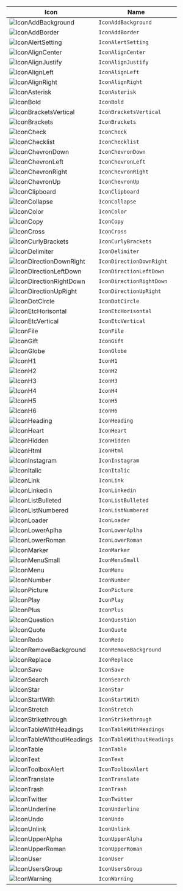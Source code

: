 | Icon | Name |
| --- | --- |
| ![IconAddBackground](dist\icons\IconAddBackground.svg) | `IconAddBackground` |
| ![IconAddBorder](dist\icons\IconAddBorder.svg) | `IconAddBorder` |
| ![IconAlertSetting](dist\icons\IconAlertSetting.svg) | `IconAlertSetting` |
| ![IconAlignCenter](dist\icons\IconAlignCenter.svg) | `IconAlignCenter` |
| ![IconAlignJustify](dist\icons\IconAlignJustify.svg) | `IconAlignJustify` |
| ![IconAlignLeft](dist\icons\IconAlignLeft.svg) | `IconAlignLeft` |
| ![IconAlignRight](dist\icons\IconAlignRight.svg) | `IconAlignRight` |
| ![IconAsterisk](dist\icons\IconAsterisk.svg) | `IconAsterisk` |
| ![IconBold](dist\icons\IconBold.svg) | `IconBold` |
| ![IconBracketsVertical](dist\icons\IconBracketsVertical.svg) | `IconBracketsVertical` |
| ![IconBrackets](dist\icons\IconBrackets.svg) | `IconBrackets` |
| ![IconCheck](dist\icons\IconCheck.svg) | `IconCheck` |
| ![IconChecklist](dist\icons\IconChecklist.svg) | `IconChecklist` |
| ![IconChevronDown](dist\icons\IconChevronDown.svg) | `IconChevronDown` |
| ![IconChevronLeft](dist\icons\IconChevronLeft.svg) | `IconChevronLeft` |
| ![IconChevronRight](dist\icons\IconChevronRight.svg) | `IconChevronRight` |
| ![IconChevronUp](dist\icons\IconChevronUp.svg) | `IconChevronUp` |
| ![IconClipboard](dist\icons\IconClipboard.svg) | `IconClipboard` |
| ![IconCollapse](dist\icons\IconCollapse.svg) | `IconCollapse` |
| ![IconColor](dist\icons\IconColor.svg) | `IconColor` |
| ![IconCopy](dist\icons\IconCopy.svg) | `IconCopy` |
| ![IconCross](dist\icons\IconCross.svg) | `IconCross` |
| ![IconCurlyBrackets](dist\icons\IconCurlyBrackets.svg) | `IconCurlyBrackets` |
| ![IconDelimiter](dist\icons\IconDelimiter.svg) | `IconDelimiter` |
| ![IconDirectionDownRight](dist\icons\IconDirectionDownRight.svg) | `IconDirectionDownRight` |
| ![IconDirectionLeftDown](dist\icons\IconDirectionLeftDown.svg) | `IconDirectionLeftDown` |
| ![IconDirectionRightDown](dist\icons\IconDirectionRightDown.svg) | `IconDirectionRightDown` |
| ![IconDirectionUpRight](dist\icons\IconDirectionUpRight.svg) | `IconDirectionUpRight` |
| ![IconDotCircle](dist\icons\IconDotCircle.svg) | `IconDotCircle` |
| ![IconEtcHorisontal](dist\icons\IconEtcHorisontal.svg) | `IconEtcHorisontal` |
| ![IconEtcVertical](dist\icons\IconEtcVertical.svg) | `IconEtcVertical` |
| ![IconFile](dist\icons\IconFile.svg) | `IconFile` |
| ![IconGift](dist\icons\IconGift.svg) | `IconGift` |
| ![IconGlobe](dist\icons\IconGlobe.svg) | `IconGlobe` |
| ![IconH1](dist\icons\IconH1.svg) | `IconH1` |
| ![IconH2](dist\icons\IconH2.svg) | `IconH2` |
| ![IconH3](dist\icons\IconH3.svg) | `IconH3` |
| ![IconH4](dist\icons\IconH4.svg) | `IconH4` |
| ![IconH5](dist\icons\IconH5.svg) | `IconH5` |
| ![IconH6](dist\icons\IconH6.svg) | `IconH6` |
| ![IconHeading](dist\icons\IconHeading.svg) | `IconHeading` |
| ![IconHeart](dist\icons\IconHeart.svg) | `IconHeart` |
| ![IconHidden](dist\icons\IconHidden.svg) | `IconHidden` |
| ![IconHtml](dist\icons\IconHtml.svg) | `IconHtml` |
| ![IconInstagram](dist\icons\IconInstagram.svg) | `IconInstagram` |
| ![IconItalic](dist\icons\IconItalic.svg) | `IconItalic` |
| ![IconLink](dist\icons\IconLink.svg) | `IconLink` |
| ![IconLinkedin](dist\icons\IconLinkedin.svg) | `IconLinkedin` |
| ![IconListBulleted](dist\icons\IconListBulleted.svg) | `IconListBulleted` |
| ![IconListNumbered](dist\icons\IconListNumbered.svg) | `IconListNumbered` |
| ![IconLoader](dist\icons\IconLoader.svg) | `IconLoader` |
| ![IconLowerAplha](dist\icons\IconLowerAplha.svg) | `IconLowerAplha` |
| ![IconLowerRoman](dist\icons\IconLowerRoman.svg) | `IconLowerRoman` |
| ![IconMarker](dist\icons\IconMarker.svg) | `IconMarker` |
| ![IconMenuSmall](dist\icons\IconMenuSmall.svg) | `IconMenuSmall` |
| ![IconMenu](dist\icons\IconMenu.svg) | `IconMenu` |
| ![IconNumber](dist\icons\IconNumber.svg) | `IconNumber` |
| ![IconPicture](dist\icons\IconPicture.svg) | `IconPicture` |
| ![IconPlay](dist\icons\IconPlay.svg) | `IconPlay` |
| ![IconPlus](dist\icons\IconPlus.svg) | `IconPlus` |
| ![IconQuestion](dist\icons\IconQuestion.svg) | `IconQuestion` |
| ![IconQuote](dist\icons\IconQuote.svg) | `IconQuote` |
| ![IconRedo](dist\icons\IconRedo.svg) | `IconRedo` |
| ![IconRemoveBackground](dist\icons\IconRemoveBackground.svg) | `IconRemoveBackground` |
| ![IconReplace](dist\icons\IconReplace.svg) | `IconReplace` |
| ![IconSave](dist\icons\IconSave.svg) | `IconSave` |
| ![IconSearch](dist\icons\IconSearch.svg) | `IconSearch` |
| ![IconStar](dist\icons\IconStar.svg) | `IconStar` |
| ![IconStartWith](dist\icons\IconStartWith.svg) | `IconStartWith` |
| ![IconStretch](dist\icons\IconStretch.svg) | `IconStretch` |
| ![IconStrikethrough](dist\icons\IconStrikethrough.svg) | `IconStrikethrough` |
| ![IconTableWithHeadings](dist\icons\IconTableWithHeadings.svg) | `IconTableWithHeadings` |
| ![IconTableWithoutHeadings](dist\icons\IconTableWithoutHeadings.svg) | `IconTableWithoutHeadings` |
| ![IconTable](dist\icons\IconTable.svg) | `IconTable` |
| ![IconText](dist\icons\IconText.svg) | `IconText` |
| ![IconToolboxAlert](dist\icons\IconToolboxAlert.svg) | `IconToolboxAlert` |
| ![IconTranslate](dist\icons\IconTranslate.svg) | `IconTranslate` |
| ![IconTrash](dist\icons\IconTrash.svg) | `IconTrash` |
| ![IconTwitter](dist\icons\IconTwitter.svg) | `IconTwitter` |
| ![IconUnderline](dist\icons\IconUnderline.svg) | `IconUnderline` |
| ![IconUndo](dist\icons\IconUndo.svg) | `IconUndo` |
| ![IconUnlink](dist\icons\IconUnlink.svg) | `IconUnlink` |
| ![IconUpperAlpha](dist\icons\IconUpperAlpha.svg) | `IconUpperAlpha` |
| ![IconUpperRoman](dist\icons\IconUpperRoman.svg) | `IconUpperRoman` |
| ![IconUser](dist\icons\IconUser.svg) | `IconUser` |
| ![IconUsersGroup](dist\icons\IconUsersGroup.svg) | `IconUsersGroup` |
| ![IconWarning](dist\icons\IconWarning.svg) | `IconWarning` |
